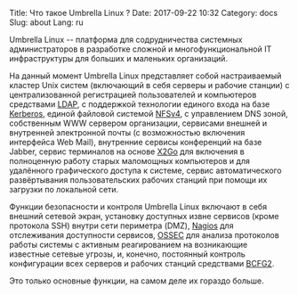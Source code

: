 Title: Что такое Umbrella Linux ?
Date: 2017-09-22 10:32
Category: docs
Slug: about
Lang: ru

Umbrella Linux -- платформа для содрудничества системных администраторов
в разработке сложной и многофункциональной IT инфраструктуры для больших
и маленьких организаций.

На данный момент Umbrella Linux представляет собой настраиваемый кластер
Unix систем (включающий в себя серверы и рабочие станции) с централизованной
регистрацией пользователей и компьютеров средствами 
[LDAP](https://ru.wikipedia.org/wiki/LDAP), с поддержкой
технологии единого входа на базе [Kerberos](https://web.mit.edu/kerberos/),
единой файловой системой 
[NFSv4](https://ru.wikipedia.org/wiki/Network_File_System),
с управлением DNS зоной, собственным WWW сервером организации,
сервисами внешней и внутренней электронной почты (с возможностью включения
интерфейса Web Mail), внутренние сервисы конференций на базе Jabber, сервис
терминалов на основе [X2Go](https://wiki.x2go.org/)
для включения в полноценную работу старых маломощных
компьютеров и для удалённого графического доступа к системе, сервис
автоматического развёртывания пользовательских рабочих станций
при помощи их загрузки по локальной сети.

Функции безопасности и контроля Umbrella Linux включают в себя внешний
сетевой экран, установку доступных извне сервисов (кроме протокола SSH) 
внутри сети периметра (DMZ), [Nagios](https://www.nagios.org/) для 
отслеживания доступности сервисов,
[OSSEC](https://ossec.github.io/) для анализа протоколов работы системы с активным реагированием
на возникающие известные сетевые угрозы, и, конечно, постоянный контроль
конфигурации всех серверов и рабочих станций средствами
[BCFG2](http://bcfg2.org/).

Это только основные функции, на самом деле их гораздо больше.
